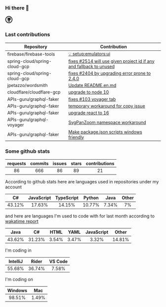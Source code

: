 ### Hi there 👋

<img src="icon.svg" width="24" />

### Last contributions

<!-- github contributions start -->
| Repository                    | Contribution                                                                                                                      |
| ----------------------------- | --------------------------------------------------------------------------------------------------------------------------------- |
| firebase/firebase-tools       | [💡 setup:emulators:ui](https://github.com/firebase/firebase-tools/pull/3152)                                                     |
| spring-cloud/spring-cloud-gcp | [fixes #2514 will use given project id if any and fallback to unused](https://github.com/spring-cloud/spring-cloud-gcp/pull/2625) |
| spring-cloud/spring-cloud-gcp | [fixes #2404 by upgrading error prone to 2.4.0](https://github.com/spring-cloud/spring-cloud-gcp/pull/2624)                       |
| jpetazzo/wordsmith            | [Update README.en.md](https://github.com/jpetazzo/wordsmith/pull/4)                                                               |
| cloudflare/cloudflare-gcp     | [upgrade to node 10](https://github.com/cloudflare/cloudflare-gcp/pull/45)                                                        |
| APIs-guru/graphql-faker       | [fixes #103 voyager tab](https://github.com/APIs-guru/graphql-faker/pull/116)                                                     |
| APIs-guru/graphql-faker       | [temporary workaround for copy issue](https://github.com/APIs-guru/graphql-faker/pull/115)                                        |
| APIs-guru/graphql-faker       | [upgrade react to 16](https://github.com/APIs-guru/graphql-faker/pull/111)                                                        |
| APIs-guru/graphql-voyager     | [SvgPanZoom namespace workaround](https://github.com/APIs-guru/graphql-voyager/pull/165)                                          |
| APIs-guru/graphql-faker       | [Make package.json scripts windows friendly](https://github.com/APIs-guru/graphql-faker/pull/102)                                 |
<!-- github contributions end -->

### Some github stats

<!-- github stats start -->
|  requests | commits |  issues | stars | contributions |
| :-------: | :-----: | :-----: | :---: | :-----------: |
|     86    |   666   |    86   |   89  |       21      |
<!-- github stats end -->

According to github stats here are languages used in repositories under my account

<!-- github langs start -->
|    C#   |  JavaScript |  TypeScript |  Python |  Java | Other |
| :-----: | :---------: | :---------: | :-----: | :---: | :---: |
|  43.12% |    17.63%   |    14.15%   |  10.77% | 7.34% |   7%  |
<!-- github langs end -->

and here are languages I'm used to code with for last month according to [wakatime report](https://wakatime.com/@mac)

<!-- wakatime languages start -->
|   Java  |    C#   |  HTML |  YAML |  JavaScript |  Other  |
| :-----: | :-----: | :---: | :---: | :---------: | :-----: |
|  43.62% |  31.23% | 3.54% | 3.47% |    3.32%    |  14.81% |
<!-- wakatime languages end -->

I'm coding in

<!-- wakatime editors start -->
|  IntelliJ |  Rider  | VS Code |
| :-------: | :-----: | :-----: |
|   55.68%  |  36.74% |  7.58%  |
<!-- wakatime editors end -->

I'm coding on

<!-- wakatime platforms start -->
| Windows |  Mac  |
| :-----: | :---: |
|  98.51% | 1.49% |
<!-- wakatime platforms end -->
